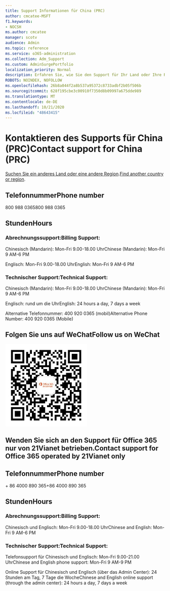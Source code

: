 ```yaml
---
title: Support Informationen für China (PRC)
author: cmcatee-MSFT
f1.keywords:
- NOCSH
ms.author: cmcatee
manager: scotv
audience: Admin
ms.topic: reference
ms.service: o365-administration
ms.collection: Adm_Support
ms.custom: AdminSurgePortfolio
localization_priority: Normal
description: Erfahren Sie, wie Sie den Support für Ihr Land oder Ihre Region kontaktieren.
ROBOTS: NOINDEX, NOFOLLOW
ms.openlocfilehash: 26b8a044f2a8b537a95372c8733adbf2b05f506b
ms.sourcegitcommit: 628f195cbe3c00910f7350d8b09997a675dde989
ms.translationtype: MT
ms.contentlocale: de-DE
ms.lasthandoff: 10/21/2020
ms.locfileid: "48643415"
---
```

# <a name="contact-support-for-china-prc"></a><span data-ttu-id="07132-103">Kontaktieren des Supports für China (PRC)</span><span class="sxs-lookup"><span data-stu-id="07132-103">Contact support for China (PRC)</span></span>

<span data-ttu-id="07132-104">[Suchen Sie ein anderes Land oder eine andere Region](../contact-support-for-business-products.md).</span><span class="sxs-lookup"><span data-stu-id="07132-104">[Find another country or region](../contact-support-for-business-products.md).</span></span>

## <a name="phone-number"></a><span data-ttu-id="07132-105">Telefonnummer</span><span class="sxs-lookup"><span data-stu-id="07132-105">Phone number</span></span>
<span data-ttu-id="07132-106">800 988 0365</span><span class="sxs-lookup"><span data-stu-id="07132-106">800 988 0365</span></span>

## <a name="hours"></a><span data-ttu-id="07132-107">Stunden</span><span class="sxs-lookup"><span data-stu-id="07132-107">Hours</span></span>
### <a name="billing-support"></a><span data-ttu-id="07132-108">Abrechnungssupport:</span><span class="sxs-lookup"><span data-stu-id="07132-108">Billing Support:</span></span>

<span data-ttu-id="07132-109">Chinesisch (Mandarin): Mon-Fri 9.00-18.00 Uhr</span><span class="sxs-lookup"><span data-stu-id="07132-109">Chinese (Mandarin): Mon-Fri 9 AM-6 PM</span></span>

<span data-ttu-id="07132-110">Englisch: Mon-Fri 9.00-18.00 Uhr</span><span class="sxs-lookup"><span data-stu-id="07132-110">English: Mon-Fri 9 AM-6 PM</span></span>

### <a name="technical-support"></a><span data-ttu-id="07132-111">Technischer Support:</span><span class="sxs-lookup"><span data-stu-id="07132-111">Technical Support:</span></span>

<span data-ttu-id="07132-112">Chinesisch (Mandarin): Mon-Fri 9.00-18.00 Uhr</span><span class="sxs-lookup"><span data-stu-id="07132-112">Chinese (Mandarin): Mon-Fri 9 AM-6 PM</span></span>

<span data-ttu-id="07132-113">Englisch: rund um die Uhr</span><span class="sxs-lookup"><span data-stu-id="07132-113">English: 24 hours a day, 7 days a week</span></span>

<span data-ttu-id="07132-114">Alternative Telefonnummer: 400 920 0365 (mobil)</span><span class="sxs-lookup"><span data-stu-id="07132-114">Alternative Phone Number: 400 920 0365 (Mobile)</span></span>

## <a name="follow-us-on-wechat"></a><span data-ttu-id="07132-115">Folgen Sie uns auf WeChat</span><span class="sxs-lookup"><span data-stu-id="07132-115">Follow us on WeChat</span></span>
![WeChat QR-Code](../../media/4d8fe09c-1a11-4cd8-be4c-75add8dccddd.jpg)

## <a name="contact-support-for-office-365-operated-by-21vianet-only"></a><span data-ttu-id="07132-117">Wenden Sie sich an den Support für Office 365 nur von 21Vianet betrieben.</span><span class="sxs-lookup"><span data-stu-id="07132-117">Contact support for Office 365 operated by 21Vianet only</span></span>
## <a name="phone-number"></a><span data-ttu-id="07132-118">Telefonnummer</span><span class="sxs-lookup"><span data-stu-id="07132-118">Phone number</span></span>
<span data-ttu-id="07132-119">+ 86 4000 890 365</span><span class="sxs-lookup"><span data-stu-id="07132-119">+86 4000 890 365</span></span>

## <a name="hours"></a><span data-ttu-id="07132-120">Stunden</span><span class="sxs-lookup"><span data-stu-id="07132-120">Hours</span></span>
### <a name="billing-support"></a><span data-ttu-id="07132-121">Abrechnungssupport:</span><span class="sxs-lookup"><span data-stu-id="07132-121">Billing Support:</span></span>

<span data-ttu-id="07132-122">Chinesisch und Englisch: Mon-Fri 9.00-18.00 Uhr</span><span class="sxs-lookup"><span data-stu-id="07132-122">Chinese and English: Mon-Fri 9 AM-6 PM</span></span>

### <a name="technical-support"></a><span data-ttu-id="07132-123">Technischer Support:</span><span class="sxs-lookup"><span data-stu-id="07132-123">Technical Support:</span></span>

<span data-ttu-id="07132-124">Telefonsupport für Chinesisch und Englisch: Mon-Fri 9.00-21.00 Uhr</span><span class="sxs-lookup"><span data-stu-id="07132-124">Chinese and English phone support: Mon-Fri 9 AM-9 PM</span></span>

<span data-ttu-id="07132-125">Online Support für Chinesisch und Englisch (über das Admin Center): 24 Stunden am Tag, 7 Tage die Woche</span><span class="sxs-lookup"><span data-stu-id="07132-125">Chinese and English online support (through the admin center): 24 hours a day, 7 days a week</span></span>
